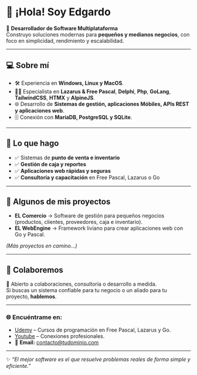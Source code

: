 # 👋 ¡Hola! Soy Edgardo  

🚀 **Desarrollador de Software Multiplataforma**  
Construyo soluciones modernas para **pequeños y medianos negocios**, con foco en simplicidad, rendimiento y escalabilidad.  

---

## 💻 Sobre mí
- 🛠️ Experiencia en **Windows, Linux y MacOS**.  
- 🧑‍💻 Especialista en **Lazarus & Free Pascal**,  **Delphi**,  **Php**, **GoLang**, **TailwindCSS**,  **HTMX** y **AlpineJS**.  
- 🌐 Desarrollo de **Sistemas de gestión, aplicaciones Móbiles, APIs REST y aplicaciones web**.  
- 🗄️ Conexión con **MariaDB, PostgreSQL y SQLite**.  

---

## 🏢 Lo que hago
- ✅ Sistemas de **punto de venta e inventario**  
- ✅ **Gestión de caja y reportes**  
- ✅ **Aplicaciones web rápidas y seguras**  
- ✅ **Consultoría y capacitación** en Free Pascal, Lazarus o Go  

---

## 📌 Algunos de mis proyectos
- **EL Comercio** → Software de gestión para pequeños negocios (productos, clientes, proveedores, caja e inventario).  
- **EL WebEngine** → Framework liviano para crear aplicaciones web con Go y Pascal.  

*(Más proyectos en camino…)*

---

## 🤝 Colaboremos
📩 Abierto a colaboraciones, consultoría o desarrollo a medida.  
Si buscas un sistema confiable para tu negocio o un aliado para tu proyecto, **hablemos**.  

---

### 🌐 Encuéntrame en:
- [Udemy](https://www.udemy.com/) – Cursos de programación en Free Pascal, Lazarus y Go.  
- [Youtube](https://www.youtube.com/@edgardomlopez) – Conexiones profesionales.  
- 📧 **Email:** contacto@tudominio.com  

---
✨ _“El mejor software es el que resuelve problemas reales de forma simple y eficiente.”_

